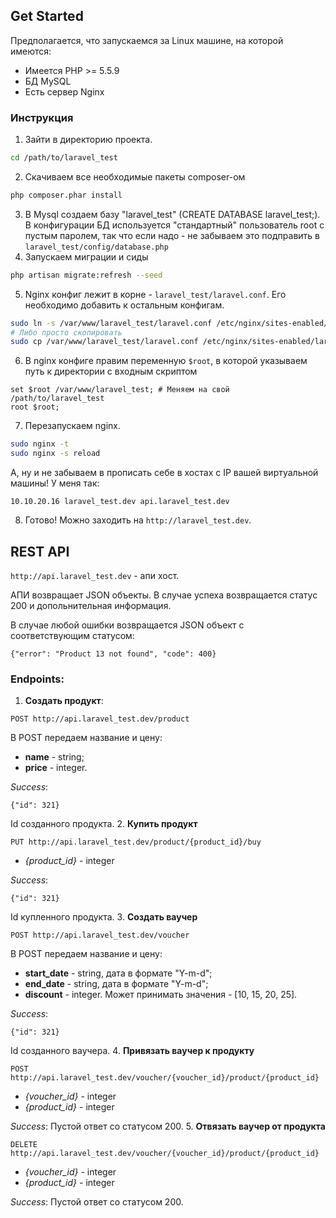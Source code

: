 ## Get Started

Предполагается, что запускаемся за Linux машине, на которой имеются:
* Имеется PHP >= 5.5.9
* БД MySQL
* Есть сервер Nginx

### Инструкция

1. Зайти в директорию проекта.
```bash
cd /path/to/laravel_test
```
2. Скачиваем все необходимые пакеты composer-ом
```bash
php composer.phar install
```
3. В Mysql создаем базу "laravel_test" (CREATE DATABASE laravel_test;). В конфигурации БД используется "стандартный" пользователь root с пустым паролем, так что если надо - не забываем это подправить в `laravel_test/config/database.php`
4. Запускаем миграции и сиды
```bash
php artisan migrate:refresh --seed
```
5. Nginx конфиг лежит в корне - `laravel_test/laravel.conf`. Его необходимо добавить к остальным конфигам.
```bash
sudo ln -s /var/www/laravel_test/laravel.conf /etc/nginx/sites-enabled/laravel.conf
# Либо просто скопировать
sudo cp /var/www/laravel_test/laravel.conf /etc/nginx/sites-enabled/laravel.conf
```
6. В nginx конфиге правим переменную `$root`, в которой указываем путь к директории с входным скриптом
```
set $root /var/www/laravel_test; # Меняем на свой /path/to/laravel_test
root $root;
```
7. Перезапускаем nginx.
```bash
sudo nginx -t
sudo nginx -s reload
```
 А, ну и не забываем в прописать себе в хостах c IP вашей виртуальной машины! У меня так:
 ```
 10.10.20.16 laravel_test.dev api.laravel_test.dev
 ```
8. Готово! Можно заходить на `http://laravel_test.dev`.

## REST API
`http://api.laravel_test.dev` - апи хост.

АПИ возвращает JSON объекты. 
В случае успеха возвращается статус 200 и допольнительная информация. 

В случае любой ошибки возвращается JSON объект с соответствующим статусом:
```
{"error": "Product 13 not found", "code": 400}
```

### Endpoints:
1. **Создать продукт**:
```
POST http://api.laravel_test.dev/product
```
В POST передаем название и цену:
- **name** - string;
- **price** - integer.

*Success*:
```
{"id": 321}
```
Id созданного продукта.
2. **Купить продукт**
```
PUT http://api.laravel_test.dev/product/{product_id}/buy
```
- *{product_id}* - integer

*Success*:
```
{"id": 321}
```
Id купленного продукта.
3. **Создать ваучер**
```
POST http://api.laravel_test.dev/voucher
```
В POST передаем название и цену:
- **start_date** - string, дата в формате "Y-m-d";
- **end_date** - string, дата в формате "Y-m-d";
- **discount** - integer. Может принимать значения - [10, 15, 20, 25].

*Success*:
```
{"id": 321}
```
Id созданного ваучера.
4. **Привязать ваучер к продукту**
```
POST http://api.laravel_test.dev/voucher/{voucher_id}/product/{product_id}
```
- *{voucher_id}* - integer
- *{product_id}* - integer

*Success*:
Пустой ответ со статусом 200.
5. **Отвязать ваучер от продукта**
```
DELETE http://api.laravel_test.dev/voucher/{voucher_id}/product/{product_id}
```
- *{voucher_id}* - integer
- *{product_id}* - integer

*Success*:
Пустой ответ со статусом 200.